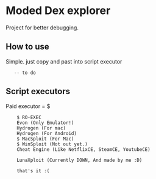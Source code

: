 # Moded Dex explorer

Project for better debugging.

## How to use

Simple. just copy and past into script executor

```
   -- to do
```

## Script executors

Paid executor = $

``` 
    $ RO-EXEC 
    Evon (Only Emulator!)
    Hydrogen (For mac)
    Hydrogen (For Android)
    $ MacSploit (For Mac)
    $ WinSploit (Not out yet.)
    Cheat Engine (Like NetflixCE, SteamCE, YoutubeCE)

    LunaXploit (Currently DOWN, And made by me :D)

    that's it :(

```
